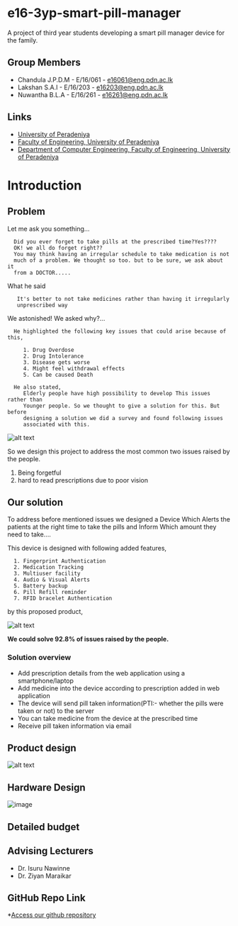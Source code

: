 # e16-3yp-smart-pill-manager
A project of third year students developing a smart pill manager device for the family.

## Group Members

- Chandula J.P.D.M   - E/16/061 - e16061@eng.pdn.ac.lk
- Lakshan S.A.I      - E/16/203 - e16203@eng.pdn.ac.lk
- Nuwantha B.L.A     - E/16/261 - e16261@eng.pdn.ac.lk


## Links
* [University of Peradeniya](https://www.pdn.ac.lk/)
* [Faculty of Engineering, University of Peradeniya](https://eng.pdn.ac.lk/) 
* [Department of Computer Engineering, Faculty of Engineering, University of Peradeniya](http://www.ce.pdn.ac.lk/) 


# Introduction

## Problem

Let me ask you something...

      Did you ever forget to take pills at the prescribed time?Yes???? 
      OK! we all do forget right??
      You may think having an irregular schedule to take medication is not
      much of a problem. We thought so too. but to be sure, we ask about it
      from a DOCTOR.....
What he said

       It's better to not take medicines rather than having it irregularly
       unprescribed way

We astonished! We asked why?...

      He highlighted the following key issues that could arise because of this,                     

         1. Drug Overdose
         2. Drug Intolerance
         3. Disease gets worse
         4. Might feel withdrawal effects
         5. Can be caused Death

      He also stated,
         Elderly people have high possibility to develop This issues rather than 
         Younger people. So we thought to give a solution for this. But before 
         designing a solution we did a survey and found following issues
         associated with this.

![alt text](https://github.com/cepdnaclk/e16-3yp-smart-pill-manager/blob/main/docs/img/pie_chart01.png)

So we design this project to address the most common two issues raised by the people.
 1. Being forgetful
 2. hard to read prescriptions due to poor vision
 
 ## Our solution

To address before mentioned issues we designed a Device Which Alerts the patients at the right time to take the pills and Inform Which amount they need to take….

This device is designed with following added features,
            
      1. Fingerprint Authentication
      2. Medication Tracking
      3. Multiuser facility
      4. Audio & Visual Alerts
      5. Battery backup 
      6. Pill Refill reminder
      7. RFID bracelet Authentication

by this proposed product,

![alt text](https://github.com/cepdnaclk/e16-3yp-smart-pill-manager/blob/main/docs/img/pie_chart02.png)

**We could solve 92.8% of issues raised by the people.**

### Solution overview
- Add prescription details from the web application using a smartphone/laptop
- Add medicine into the device according to prescription added in web application
- The device will send pill taken information(PTI:- whether the pills were taken or not) to the server
- You can take medicine from the device at the prescribed time
- Receive pill taken information via email 

## Product design     
![alt text](https://github.com/cepdnaclk/e16-3yp-smart-pill-manager/blob/main/docs/img/Design_image.png) 

## Hardware Design
![image](https://user-images.githubusercontent.com/62101791/98899693-193d9680-24d6-11eb-8de5-6e527fdf8a40.png)


## Detailed budget

## Advising Lecturers 
  - Dr. Isuru Nawinne
  - Dr. Ziyan Maraikar

## GitHub Repo Link
  *[Access our github repository](https://github.com/cepdnaclk/e16-3yp-smart-pill-manager/)



